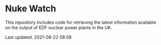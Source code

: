 # Nuke Watch

This repository includes code for retrieving the latest information available on the output of EDF nuclear power plants in the UK.

Last updated: 2021-08-22 08:08